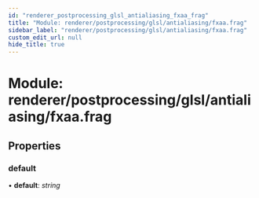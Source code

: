```yaml
---
id: "renderer_postprocessing_glsl_antialiasing_fxaa_frag"
title: "Module: renderer/postprocessing/glsl/antialiasing/fxaa.frag"
sidebar_label: "renderer/postprocessing/glsl/antialiasing/fxaa.frag"
custom_edit_url: null
hide_title: true
---
```


# Module: renderer/postprocessing/glsl/antialiasing/fxaa.frag

## Properties

### default

• **default**: *string*
